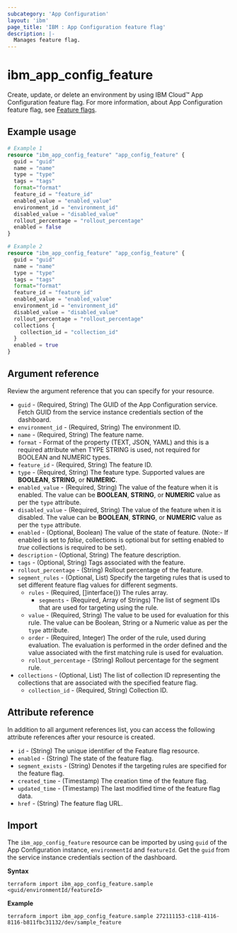 ```yaml
---
subcategory: 'App Configuration'
layout: 'ibm'
page_title: 'IBM : App Configuration feature flag'
description: |-
  Manages feature flag.
---
```


# ibm_app_config_feature

Create, update, or delete an environment by using IBM Cloud™ App Configuration feature flag. For more information, about App Configuration feature flag, see [Feature flags](https://cloud.ibm.com/docs/app-configuration?topic=app-configuration-ac-feature-flags).

## Example usage

```terraform
# Example 1
resource "ibm_app_config_feature" "app_config_feature" {
  guid = "guid"
  name = "name"
  type = "type"
  tags = "tags"
  format="format"
  feature_id = "feature_id"
  enabled_value = "enabled_value"
  environment_id = "environment_id"
  disabled_value = "disabled_value"
  rollout_percentage = "rollout_percentage"
  enabled = false
}

# Example 2
resource "ibm_app_config_feature" "app_config_feature" {
  guid = "guid"
  name = "name"
  type = "type"
  tags = "tags"
  format="format"
  feature_id = "feature_id"
  enabled_value = "enabled_value"
  environment_id = "environment_id"
  disabled_value = "disabled_value"
  rollout_percentage = "rollout_percentage"
  collections {
    collection_id = "collection_id"
  }
  enabled = true
}
```

## Argument reference

Review the argument reference that you can specify for your resource. 

- `guid` - (Required, String) The GUID of the App Configuration service. Fetch GUID from the service instance credentials section of the dashboard.
- `environment_id` - (Required, String) The environment ID.
- `name` - (Required, String) The feature name.
- `format` - Format of the property (TEXT, JSON, YAML) and this is a required attribute when TYPE STRING is used, not required for BOOLEAN and NUMERIC types.
- `feature_id` - (Required, String) The feature ID.
- `type` - (Required, String) The feature type. Supported values are **BOOLEAN**, **STRING**, or **NUMERIC**.
- `enabled_value` - (Required, String) The value of the feature when it is enabled. The value can be **BOOLEAN**, **STRING**, or **NUMERIC** value as per the `type` attribute.
- `disabled_value` - (Required, String) The value of the feature when it is disabled. The value can be **BOOLEAN**, **STRING**, or **NUMERIC** value as per the `type` attribute.
- `enabled` - (Optional, Boolean) The value of the state of feature. (Note:- If enabled is set to *false*, collections is optional but for setting enabled to *true* collections is required to be set).
- `description` - (Optional, String) The feature description.
- `tags` - (Optional, String) Tags associated with the feature.
- `rollout_percentage` - (String) Rollout percentage of the feature.
- `segment_rules` - (Optional, List) Specify the targeting rules that is used to set different feature flag values for different segments.
  - `rules` - (Required, []interface{}) The rules array.
    - `segments` - (Required, Array of Strings) The list of segment IDs that are used for targeting using the rule.
  - `value` - (Required, String) The value to be used for evaluation for this rule. The value can be Boolean, String or a Numeric value as per the `type` attribute.
  - `order` - (Required, Integer) The order of the rule, used during evaluation. The evaluation is performed in the order defined and the value associated with the first matching rule is used for evaluation.
  - `rollout_percentage` - (String) Rollout percentage for the segment rule.
- `collections` - (Optional, List) The list of collection ID representing the collections that are associated with the specified feature flag.
  - `collection_id` - (Required, String) Collection ID.

## Attribute reference

In addition to all argument references list, you can access the following attribute references after your resource is created.

- `id` - (String) The unique identifier of the Feature flag resource.
- `enabled` - (String) The state of the feature flag.
- `segment_exists` - (String) Denotes if the targeting rules are specified for the feature flag.
- `created_time` - (Timestamp) The creation time of the feature flag.
- `updated_time` - (Timestamp) The last modified time of the feature flag data.
- `href` - (String) The feature flag URL.

## Import

The `ibm_app_config_feature` resource can be imported by using `guid` of the App Configuration instance, `environmentId` and `featureId`. Get the `guid` from the service instance credentials section of the dashboard.

**Syntax**

```
terraform import ibm_app_config_feature.sample  <guid/environmentId/featureId>

```

**Example**

```
terraform import ibm_app_config_feature.sample 272111153-c118-4116-8116-b811fbc31132/dev/sample_feature
```
